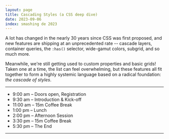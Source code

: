 ```yaml
---
layout: page
title: Cascading Styles (a CSS deep dive)
date: 2023-09-06
index: smashing de 2023
---
```


A lot has changed in the nearly 30 years since CSS was first proposed,
and new features are shipping at an unprecedented rate --
cascade layers, container queries, the `:has()` selector,
wide-gamut colors, subgrid, and so much more.

Meanwhile,
we're still getting used to custom properties and basic grids!
Taken one at a time, the list can feel overwhelming,
but these features all fit together
to form a highly systemic language based on a radical foundation:
_the cascade of styles_.

---

- 9:00 am – Doors open, Registration
- 9:30 am – Introduction & Kick-off
- 11:00 am – 15m Coffee Break
- 1:00 pm – Lunch
- 2:00 pm – Afternoon Session
- 3:30 pm – 15m Coffee Break
- 5:30 pm – The End

---
